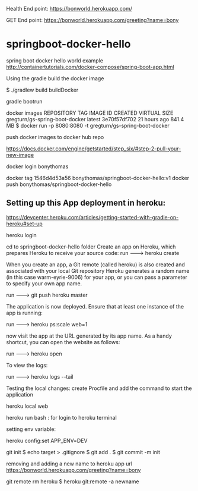 Health End point:
https://bonworld.herokuapp.com/

GET End point:
https://bonworld.herokuapp.com/greeting?name=bony

# springboot-docker-hello
spring boot docker hello world example
http://containertutorials.com/docker-compose/spring-boot-app.html


Using the gradle build the docker image


$ ./gradlew build buildDocker

gradle bootrun

docker images
REPOSITORY                        TAG                 IMAGE ID            CREATED             VIRTUAL SIZE
gregturn/gs-spring-boot-docker    latest              3e70f57df702        21 hours ago        841.4 MB
$ docker run -p 8080:8080 -t gregturn/gs-spring-boot-docker

push docker images to docker hub repo

https://docs.docker.com/engine/getstarted/step_six/#step-2-pull-your-new-image

docker login
bonythomas

docker tag 1546d4d53a56 bonythomas/springboot-docker-hello:v1
docker push bonythomas/springboot-docker-hello

Setting up this App deployment in heroku:
-------------------------------------------
https://devcenter.heroku.com/articles/getting-started-with-gradle-on-heroku#set-up

heroku login

cd to springboot-docker-hello folder
Create an app on Heroku, which prepares Heroku to receive your source code:
run ---> heroku create

When you create an app, a Git remote (called heroku) is also created and associated with your local Git repository
Heroku generates a random name (in this case warm-eyrie-9006) for your app, or you can pass a parameter to specify your own app name.

run ---> git push heroku master

The application is now deployed. Ensure that at least one instance of the app is running:

run ---> heroku ps:scale web=1

now visit the app at the URL generated by its app name. As a handy shortcut, you can open the website as follows:

run ---> heroku open

To view the logs:

run ---> heroku logs --tail


Testing the local changes:
create Procfile and add the command to start the application

heroku local web

heroku run bash : for login to heroku terminal

setting env variable:

heroku config:set APP_ENV=DEV

 git init
$ echo target > .gitignore
$ git add .
$ git commit -m init


removing and adding a new name to heroku app url
https://bonworld.herokuapp.com/greeting?name=bony

 git remote rm heroku
$ heroku git:remote -a newname